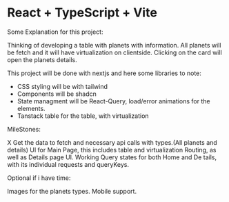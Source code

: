 # React + TypeScript + Vite

Some Explanation for this project:

Thinking of developing a table with planets with information. All planets will be fetch and it will have virtualization on clientside. Clicking on the card will open the planets details.

This project will be done with nextjs and here some libraries to note:
- CSS styling will be with tailwind
- Components will be shadcn
- State managment will be React-Query, load/error animations for the elements.
- Tanstack table for the table, with virtualization

MileStones:

X Get the data to fetch and necessary api calls with types.(All planets and details)
UI for Main Page, this includes table and virtualization
Routing, as well as Details page UI.
Working Query states for both Home and De tails, with its individual requests and queryKeys.

Optional if i have time:

Images for the planets types.
Mobile support.